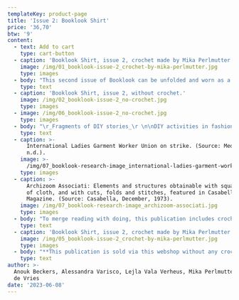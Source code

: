 ```yaml
---
templateKey: product-page
title: 'Issue 2: Booklook Shirt'
price: '36,70'
btw: '9'
content:
  - text: Add to cart
    type: cart-button
  - caption: 'Booklook Shirt, issue 2, crochet made by Mika Perlmutter.'
    image: /img/01_booklook-issue-2_crochet-by-mika-perlmutter.jpg
    type: images
  - body: "This second issue of Booklook can be unfolded and worn as a shirt, which again can be refolded into a magazine. Booklook Shirt carries the essay _Fragments of DIY stories_, about do-it-yourself practices in fashion, by researcher Alessandra Varisco.\r\n\n**This publication is sold via this webshop without any crochet attached to it.** \n\n\rBooklook is a research project by Anouk Beckers that fuses the fashion magazine with the garment, resulting in a series of wearable fashion magazines. Each issue can be unfolded into another type of wearable item and carries stories about the role of garments in lives, cultures and practices from various artists, designers, writers, thinkers.\r\n\nThe fabric-like paper carries stories that stem from the situatedness of garments in non-commercial, cultural, and daily realities. Booklook plays with familiar and important agents in the fashion industry: the garment, the fashion magazine, and as the title suggests, the lookbook, a publication in which brands traditionally offer buyers an overview of their collection (their ‘looks’). Booklook instead aims to address this dominant consumerist fashion discourse. Instead of denying and cutting the cords with the reality of production, cultural situatedness, historical references and practices of use, Booklook opens up these narratives and tells exactly these stories."
    type: text
  - caption: 'Booklook Shirt, issue 2, without crochet.'
    image: /img/02_booklook-issue-2_no-crochet.jpg
    type: images
  - image: /img/06_booklook-issue-2_no-crochet.jpg
    type: images
  - body: "\r_Fragments of DIY stories_\r \n\nDIY activities in fashion include various types of craft techniques such as knitting, embroidery, pattern making, sewing, quilting, etc. Often considered as a frivolous practice, DIY fashion is rarely researched. However, in this text, the subject is explored from several perspectives which are divided in a set of short chapters that fit the fluidity of the shape of the hybrid garment-magazine. In one chapter, Alessandra compares DIY to purchasing clothes and explores DIY as a practice of privilege. Another chapter showcases DIY activities from an historical perspective and its function in defining women’s role and garment workers’ rights. DIY periodicals for sewing, knitting and pattern making and their effect on consumption behaviour as well as the relationship between home dressmaking and garment industrial production are explored. It also shares some specific cases where home dressmaking and DIY practices were seen as illegal tools to subvert predominant narratives and generate change. To give an overview of all these perspectives, the issue includes a glossary about DIY fashion."
    type: text
  - caption: >-
      International Ladies Garment Worker Union on strike. (Source: Medium,
      n.d.).
    image: >-
      /img/07_booklook-research-image_international-ladies-garment-worker-union-on-strike.jpg
    type: images
  - caption: >-
      Archizoom Associati: Elements and structures obtainable with square pieces
      of cloth, and with cuts, folds and stitches, featured in Casabella
      Magazine. (Source: Casabella, December, 1973).
    image: /img/07_booklook-research-image_archizoom-associati.jpg
    type: images
  - body: "To merge reading with doing, this publication includes crochet patterns, developed and designed by SKHSS: Mika Perlmutter & Lejla Vala Verheus. You are invited to use the patterns to modify the design of this garment-magazine through crocheting yourself.\r\n\nThis publication also carries the prologue _Booklook – Wearing is Publishing is Reading_, written by Femke de Vries. This text is published in Arabic, Chinese, English and Spanish."
    type: text
  - caption: 'Booklook Shirt, issue 2, crochet made by Mika Perlmutter.'
    image: /img/05_booklook-issue-2_crochet-by-mika-perlmutter.jpg
    type: images
  - body: "**This publication is sold via this webshop without any crochet attached to it.** \n\nLimited edition of 170 copies. This publication is made from a washable paper: Cuturon X-treme 480.170. This is a synthetic paper that doesn’t contain the OEKO TEX label.\r\n\nType: softcover\\ Dimensions magazine (folded): 165 x 240 mm \\ Dimensions sheet (unfolded): 660 x 950 mm \\ Pages: 32\\ Art Direction & Design: Anouk Beckers\\ Graphic design: She Keeps Her Shears Sharp by Lejla Vala Verheus \\ Crochet design: She Keeps Her Shears Sharp by Mika Perlmutter \\ Text: Alessandra Varisco & Femke de Vries \\ Editors: Femke de Vries & Hanka van der Voet \\ English Copy Editor: Kat Addis\\ Translators: Nassima Nejjari, Dakota Guo & Guadalupe Castillo Vizuete\\ Release date: March 2023\\ Binding: folding\\ Language text Alessandra: English \\ Language text Femke: Spanish, English, Chinese, Arabic\\ Printing at robstolk Amsterdam \\ 2023."
    type: text
author: >-
  Anouk Beckers, Alessandra Varisco, Lejla Vala Verheus, Mika Perlmutter & Femke
  de Vries
date: '2023-06-08'
---
```


